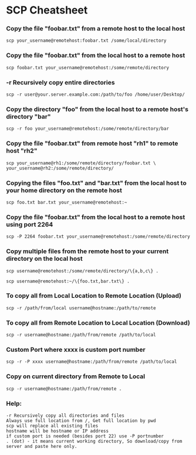 # SCP Cheatsheet

### Copy the file "foobar.txt" from a remote host to the local host

    scp your_username@remotehost:foobar.txt /some/local/directory 


### Copy the file "foobar.txt" from the local host to a remote host

    scp foobar.txt your_username@remotehost:/some/remote/directory 
    

### -r Recursively copy entire directories

    scp -r user@your.server.example.com:/path/to/foo /home/user/Desktop/



### Copy the directory "foo" from the local host to a remote host's directory "bar"

    scp -r foo your_username@remotehost:/some/remote/directory/bar 

### Copy the file "foobar.txt" from remote host "rh1" to remote host "rh2"

    scp your_username@rh1:/some/remote/directory/foobar.txt \ your_username@rh2:/some/remote/directory/ 

### Copying the files "foo.txt" and "bar.txt" from the local host to your home directory on the remote host

    scp foo.txt bar.txt your_username@remotehost:~ 

### Copy the file "foobar.txt" from the local host to a remote host using port 2264

    scp -P 2264 foobar.txt your_username@remotehost:/some/remote/directory 

### Copy multiple files from the remote host to your current directory on the local host

    scp username@remotehost:/some/remote/directory/\{a,b,c\} . 

    scp username@remotehost:~/\{foo.txt,bar.txt\} . 
    
### To copy all from Local Location to Remote Location (Upload)

    scp -r /path/from/local username@hostname:/path/to/remote

### To copy all from Remote Location to Local Location (Download)

    scp -r username@hostname:/path/from/remote /path/to/local

###  Custom Port where xxxx is custom port number

    scp -r -P xxxx username@hostname:/path/from/remote /path/to/local

### Copy on current directory from Remote to Local

    scp -r username@hostname:/path/from/remote .

### Help:

    -r Recursively copy all directories and files
    Always use full location from /, Get full location by pwd
    scp will replace all existing files
    hostname will be hostname or IP address
    if custom port is needed (besides port 22) use -P portnumber
    . (dot) - it means current working directory, So download/copy from server and paste here only.

